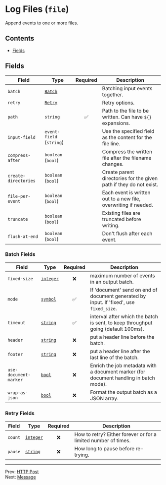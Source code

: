 # Log Files (`file`)

Append events to one or more files.


## Contents

- [Fields](#fields)




## Fields


| Field | Type | Required | Description |
|---|---|:---:|---|
| `batch` | [`Batch`](#batch-fields) |  | Batching input events together. |
| `retry` | [`Retry`](#retry-fields) |  | Retry options. |
| `path` | `string` | ✅ | Path to the file to be written. Can have `${}` expansions. |
| `input-field` | `event-field` (`string`) |  | Use the specified field as the content for the file line. |
| `compress-after` | `boolean` (`bool`) |  | Compress the written file after the filename changes. |
| `create-directories` | `boolean` (`bool`) |  | Create parent directories for the given path if they do not exist. |
| `file-per-event` | `boolean` (`bool`) |  | Each event is written out to a new file, overwriting if needed. |
| `truncate` | `boolean` (`bool`) |  | Existing files are truncated before writing. |
| `flush-at-end` | `boolean` (`bool`) |  | Don't flush after each event. |





<h3 id="batch-fields">Batch Fields</h3>

| Field | Type | Required | Description |
|---|---|:---:|---|
| `fixed-size` | [`integer`](../types/batch-out-fixed-size.md#batch-out-fixed-size) | ❌ | maximum number of events in an output batch. |
| `mode` | [`symbol`](../types/batch-out-mode.md#batch-out-mode) | ✅ | If 'document' send on end of document generated by input. If 'fixed', use `fixed_size`. |
| `timeout` | [`string`](../types/batch-out-timeout.md#batch-out-timeout) | ✅ | interval after which the batch is sent, to keep throughput going (default 100ms). |
| `header` | [`string`](../types/batch-out-header.md#batch-out-header) | ❌ | put a header line before the batch. |
| `footer` | [`string`](../types/batch-out-footer.md#batch-out-footer) | ❌ | put a header line after the last line of the batch. |
| `use-document-marker` | [`bool`](../types/batch-out-use-document-marker.md#batch-out-use-document-marker) | ❌ | Enrich the job metadata with a document marker (for document handling in batch mode). |
| `wrap-as-json` | [`bool`](../types/batch-out-wrap-as-json.md#batch-out-wrap-as-json) | ❌ | Format the output batch as a JSON array. |



<h3 id="retry-fields">Retry Fields</h3>

| Field | Type | Required | Description |
|---|---|:---:|---|
| `count` | [`integer`](../types/retry-count.md#retry-count) | ❌ | How to retry? Either forever or for a limited number of times. |
| `pause` | [`string`](../types/retry-pause.md#retry-pause) | ❌ | How long to pause before re-trying. |






---
Prev: [HTTP Post](http-post.md)  
Next: [Message](message.md)  
